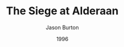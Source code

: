 ---
mission_id: alderaan
title: "The Siege at Alderaan"
author: "Jason Burton"
date: "1996"
filename: "alderaan.zip"
description: "Kyle Katarn, a bright young imperial officer has just received his first position at an Alderaanian ore processing plant. Kyle, having been bombarded with imperial propaganda for the past six years, has decided to defect from the Empire. Just as Kyle decides this, President Palpatine declares himself Emperor, and an imperial delegation arrives on Alderaan to oversee the development of metals for a new fighter. Kyle knows that this information would be invaluable to rebel factions, and decides it could give him the cash flow he will desperately need."
heroImage: "./alderaan.png"
levelReplaced:	SECBASE
difficulty: no
bm:	yes
fme: no
wax: no
three_do: no
voc: no
gmd: no
vue: no
lfd: no
base: "New level from scratch"
editors: "DFUSE 1.00"

---